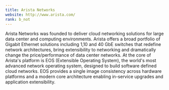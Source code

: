 ```yaml
---
title: Arista Networks
website: http://www.arista.com/
rank: b_not
---
```


Arista Networks was founded to deliver cloud networking solutions for large data center and computing environments. Arista offers a broad portfolio of Gigabit Ethernet solutions including 1,10 and 40 GbE switches that redefine network architectures, bring extensibility to networking and dramatically change the price/performance of data center networks. At the core of Arista's platform is EOS (Extensible Operating System), the world's most advanced network operating system, designed to build software defined cloud networks. EOS provides a single image consistency across hardware platforms and a modern core architecture enabling in-service upgrades and application extensibility.
